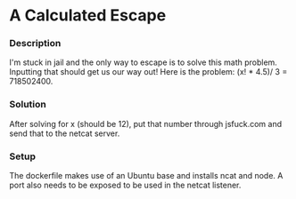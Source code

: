 # A Calculated Escape

### Description

I'm stuck in jail and the only way to escape is to solve this math problem. Inputting that should get us our way out! Here is the problem: (x! * 4.5)/ 3 = 718502400.

### Solution

After solving for x (should be 12), put that number through jsfuck.com and send that to the netcat server.

### Setup

The dockerfile makes use of an Ubuntu base and installs ncat and node. A port also needs to be exposed to be used in the netcat listener.